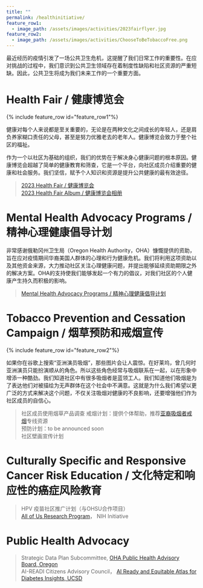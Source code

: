 ```yaml
---
title: ""
permalink: /healthinitiative/
feature_row1:
  - image_path: /assets/images/activities/2023fairflyer.jpg
feature_row2:
  - image_path: /assets/images/activities/ChooseToBeTobaccoFree.png
---
```


最近经历的疫情引发了一场公共卫生危机，这提醒了我们日常工作的重要性。在应对挑战的过程中，我们意识到公共卫生领域存在着制度性缺陷和社区资源的严重短缺。因此，公共卫生将成为我们未来工作的一个重要方面。

# Health Fair / 健康博览会

{% include feature_row id="feature_row1"%}

健康对每个人来说都是至关重要的，无论是在两种文化之间成长的年轻人，还是肩负养家糊口责任的父母，甚至是努力优雅老去的老年人。健康博览会致力于整个社区的福祉。

作为一个以社区为基础的组织，我们的优势在于解决身心健康问题的根本原因。健康博览会超越了简单的健康教育和筛查，它是一个平台，向社区成员介绍重要的健康和社会服务。我们坚信，赋予个人知识和资源是提升公共健康的最有效途径。

>[2023 Health Fair / 健康博览会](https://pdxchinese.org/healthfair/)  
>[2023 Health Fair Album / 健康博览会相册](https://pdxchinese.org/community_health_fair_2023/)  

# Mental Health Advocacy Programs / 精神心理健康倡导计划

非常感谢俄勒冈州卫生局（Oregon Health Authority，OHA）慷慨提供的资助，旨在应对疫情期间华裔美国人群体的心理和行为健康危机。我们将利用这项资助以及其他资金来源，大力推动社区关注心理健康问题，并提出能够延续资助期限之外的解决方案。OHA的支持使我们能够发起一个有力的倡议，对我们社区的个人健康产生持久而积极的影响。

>[Mental Health Advocacy Programs / 精神心理健康倡导计划](https://pdxchinese.org/mentalhealth/)

# Tobacco Prevention and Cessation Campaign / 烟草预防和戒烟宣传

{% include feature_row id="feature_row2"%}

如果你在谷歌上搜索“亚洲演员吸烟”，那些图片会让人震惊。在好莱坞，曾几何时亚洲演员只能扮演顺从的角色。所以这些角色经常与吸烟联系在一起，以在形象中增添一种酷劲。我们知道社区中有很多吸烟者是蓝领工人。我们知道他们吸烟是为了表达他们对被描绘为无声群体在这个社会中不满意。这就是为什么我们希望以更广泛的方式来解决这个问题，不仅关注吸烟对健康的不良影响，还要增强他们作为社区成员的自信心。

>社区成员使用烟草产品调查
>戒烟计划：提供个体帮助，推荐[亚裔吸烟者戒烟](https://www.asiansmokersquitline.org/)专线资源  
>预防计划：to be announced soon  
>社区壁画宣传计划  

# Culturally Specific and Responsive Cancer Risk Education / 文化特定和响应性的癌症风险教育

>HPV 疫苗社区推广计划（与OHSU合作项目）  
>[All of Us Research Program](https://www.joinallofus.org/drive)， NIH Initiative  

# Public Health Advocacy

>Strategic Data Plan Subcommittee, [OHA Public Health Advisory Board, Oregon](https://www.oregon.gov/oha/ph/about/pages/ophab.aspx)  
>AI-READI Citizens Advisory Council， [AI Ready and Equitable Atlas for Diabetes Insights, UCSD](https://shileyeye.ucsd.edu/research/ai_readi)  
